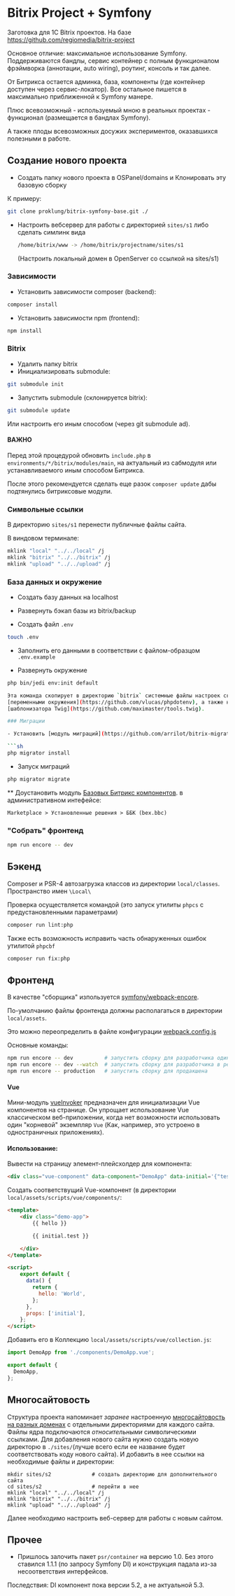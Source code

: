 # Bitrix Project + Symfony

Заготовка для 1C Bitrix проектов. На базе https://github.com/regiomedia/bitrix-project

Основное отличие: максимальное использование Symfony. Поддерживаются бандлы, сервис контейнер с
полным функционалом фрэймворка (аннотации, auto wiring), роутинг, консоль и так далее. 

От Битрикса остается админка, база, компоненты (где контейнер доступен через сервис-локатор). 
Все остальное пишется в максимально приближенной к Symfony манере.

Плюс всевозможный - используемый мною в реальных проектах - функционал (размещается в бандлах Symfony).

А также плоды всевозможных досужих экспериментов, оказавшихся полезными в работе.

## Создание нового проекта

- Создать папку нового проекта в OSPanel/domains и Клонировать эту базовую сборку

К примеру:
```sh
git clone proklung/bitrix-symfony-base.git ./
```

- Настроить вебсервер для работы с директорией `sites/s1` либо сделать симлинк вида
  
  ```sh
  /home/bitrix/www -> /home/bitrix/projectname/sites/s1
  ```
  (Настроить локальный домен в OpenServer со ссылкой на sites/s1)

### Зависимости

- Установить зависимости composer (backend):
```sh
composer install
```

- Установить зависимости npm (frontend):
```sh
npm install
```

### Bitrix

- Удалить папку bitrix
- Инициализировать submodule:
```sh
git submodule init
```

- Запустить submodule (cклонируется bitrix):
```sh
git submodule update
```

Или настроить его иным способом (через git submodule ad).

#### ВАЖНО

Перед этой процедурой обновить `include.php` в `environments/*/bitrix/modules/main`, на актуальный из сабмодуля 
или устанавливаемого иным способом Битрикса.

После этого рекомендуется сделать еще разок `composer update` дабы подтянулись битриксовые модули.

### Символьные ссылки

В директорию `sites/s1` перенести публичные файлы сайта.

В виндовом терминале:

```sh
mklink "local" "../../local" /j
mklink "bitrix" "../../bitrix" /j
mklink "upload" "../../upload" /j
```

### База данных и окружение

- Создать базу данных на localhost

- Развернуть бэкап базы из bitrix/backup

- Создать файл `.env` 

```sh
touch .env
```

- Заполнить его данными в соответствии с файлом-образцом `.env.example`

- Развернуть окружение

```sh
php bin/jedi env:init default

Эта команда скопирует в директорию `bitrix` системные файлы настроек сконфигурированные для работы с 
[переменными окружения](https://github.com/vlucas/phpdotenv), а также настройки 
[шаблонизатора Twig](https://github.com/maximaster/tools.twig). 

### Миграции

- Установить [модуль миграций](https://github.com/arrilot/bitrix-migrations)

```sh
php migrator install
```

- Запуск миграций

```sh
php migrator migrate
```

** Доустановить модуль [Базовых Битрикс компонентов](https://github.com/bitrix-expert/bbc). в административном интефейсе: 

`Marketplace > Установленные решения > ББК (bex.bbc)`


### "Собрать" фронтенд

```sh
npm run encore -- dev
```

## Бэкенд

Composer и PSR-4 автозагрузка классов из директории `local/classes`. Пространство имен `\Local\ `

Проверка осуществляется командой (это запуск утилиты `phpcs` с предустановленными параметрами) 

```sh
composer run lint:php
```

Также есть возможность исправить часть обнаруженных ошибок утилитой `phpcbf`

```sh
composer run fix:php
```

## Фронтенд

В качестве "сборщика" изпользуется [symfony/webpack-encore](https://github.com/symfony/webpack-encore). 

По-умолчанию файлы фронтенда должны располагаться в директории `local/assets`.

Это можно переопределить в файле конфигурации [webpack.config.js](./webpack.config.js) 

Основные команды:

```sh
npm run encore -- dev          # запустить сборку для разработчика один раз
npm run encore -- dev --watch  # запустить сборку для разработчика в режиме слежения за файлами
npm run encore -- production   # запустить сборку для продакшена
```
    
#### Vue

Мини-модуль [vueInvoker](local/assets/scripts/util/vueInvoker.js) 
предназначен для инициализации Vue компонентов на странице.
Он упрощает использование Vue классическом веб-приложении, когда нет возможности 
использовать один "корневой" экземпляр `Vue` (Как, например, это устроено в одностраничных приложениях).

#### Использование:

Вывести на страницу элемент-плейсхолдер для компонента:

```html
<div class="vue-component" data-component="DemoApp" data-initial='{"test": "data"}'></div>
```

Создать соответствущий Vue-компонент (в директории `local/assets/scripts/vue/components/`:


```html
<template>
    <div class="demo-app">
        {{ hello }}

        {{ initial.test }}

    </div>
</template>

<script>
    export default {
      data() {
        return {
          hello: 'World',
        };
      },
      props: ['initial'],
    };
</script>
```

Добавить его в Коллекцию `local/assets/scripts/vue/collection.js`:

```js
import DemoApp from './components/DemoApp.vue';

export default {
  DemoApp,
};
```

## Многосайтовость

Структура проекта напоминает _заранее_ настроенную 
[многосайтовость на разных доменах](https://dev.1c-bitrix.ru/learning/course/index.php?COURSE_ID=103&LESSON_ID=287) 
с отдельными директориями для каждого сайта. Файлы ядра подключаются _относительными_ символическими ссылками.
Для добавления нового сайта нужно создать новую директорю в `./sites/`(лучше всего если ее название будет 
соответствовать коду нового сайта). И добавить в нее ссылки на необходимые файлы и директории:

```
mkdir sites/s2             # создать директорию для дополнительного сайта
cd sites/s2                # перейти в нее
mklink "local" "../../local" /j
mklink "bitrix" "../../bitrix" /j
mklink "upload" "../../upload" /j

``` 

Далее необходимо настроить веб-сервер для работы с новым сайтом.

## Прочее

- Пришлось залочить пакет `psr/container` на версию 1.0. Без этого ставился 1.1.1 (по запросу Symfony DI) 
и конструкция падала из-за несоответствия интерфейсов.

Последствия: DI компонент пока версии 5.2, а не актуальной 5.3.